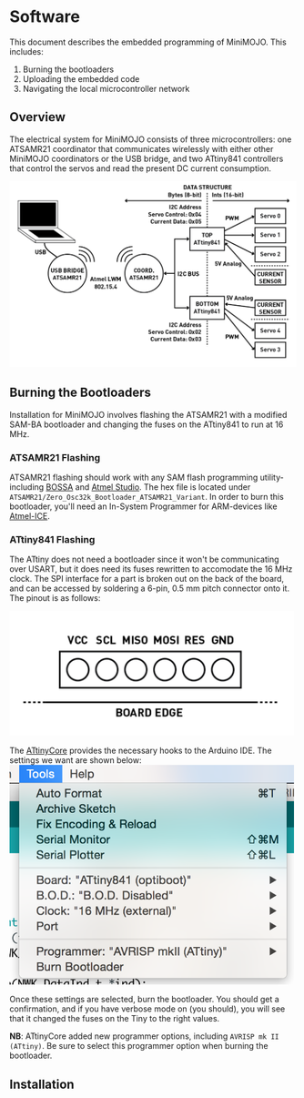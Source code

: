 # Software 

This document describes the embedded programming of MiniMOJO. This includes:

   1. Burning the bootloaders
   1. Uploading the embedded code
   1. Navigating the local microcontroller network

## Overview

The electrical system for MiniMOJO consists of three microcontrollers: one ATSAMR21 coordinator that communicates wirelessly with either other MiniMOJO coordinators or the USB bridge, and two ATtiny841 controllers that control the servos and read the present DC current consumption. 

![MiniMOJO electrical layout](../media/NetworkLayout.png)

## Burning the Bootloaders
Installation for MiniMOJO involves flashing the ATSAMR21 with a modified SAM-BA bootloader and changing the fuses on the ATtiny841 to run at 16 MHz.

### ATSAMR21 Flashing
ATSAMR21 flashing should work with any SAM flash programming utility- including [BOSSA](https://github.com/shumatech/BOSSA) and [Atmel Studio](http://www.atmel.com/tools/atmelstudio.aspx). The hex file is located under `ATSAMR21/Zero_Osc32k_Bootloader_ATSAMR21_Variant`. In order to burn this bootloader, you'll need an In-System Programmer for ARM-devices like [Atmel-ICE](http://www.digikey.com/product-detail/en/atmel/ATATMEL-ICE/ATATMEL-ICE-ND/4753379). 

### ATtiny841 Flashing
The ATtiny does not need a bootloader since it won't be communicating over USART, but it does need its fuses rewritten to accomodate the 16 MHz clock. The SPI interface for a part is broken out on the back of the board, and can be accessed by soldering a 6-pin, 0.5 mm pitch connector onto it. The pinout is as follows:

<img src="../media/Tiny841Pinout.png" alt="Tiny841 Pinout" width=500px/>

The [ATtinyCore](https://github.com/SpenceKonde/ATTinyCore) provides the necessary hooks to the Arduino IDE. The settings we want are shown below:
<img src="./media/tiny841_burn.png" alt="ATtinyCore settings" width=500px/>

Once these settings are selected, burn the bootloader. You should get a confirmation, and if you have verbose mode on (you should), you will see that it changed the fuses on the Tiny to the right values. 

**NB**: ATtinyCore added new programmer options, including `AVRISP mk II (ATtiny)`. Be sure to select this programmer option when burning the bootloader. 



## Installation





